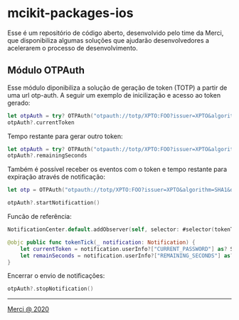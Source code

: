 # mcikit-packages-ios

Esse é um repositório de código aberto, desenvolvido pelo time da Merci, que disponibiliza algumas soluções que ajudarão desenvolvedores a acelerarem o processo de desenvolvimento.

## Módulo OTPAuth

Esse módulo diponibiliza a solução de geração de token (TOTP) a partir de uma url otp-auth. 
A seguir um exemplo de inicilização e acesso ao token gerado:

```swift
let otpAuth = try? OTPAuth("otpauth://totp/XPTO:FOO?issuer=XPTO&algorithm=SHA1&digits=6&period=30&secret=N4SYQORWRZ2TIML5")
otpAuth?.currentToken
```
Tempo restante para gerar outro token:

```swift
let otpAuth = try? OTPAuth("otpauth://totp/XPTO:FOO?issuer=XPTO&algorithm=SHA1&digits=6&period=30&secret=N4SYQORWRZ2TIML5")
otpAuth?.remainingSeconds
```

Também é possível receber os eventos com o token e tempo restante para expiração através de notificação:
```swift
let otp = OTPAuth("otpauth://totp/XPTO:FOO?issuer=XPTO&algorithm=SHA1&digits=6&period=30&secret=N4SYQORWRZ2TIML5")

otpAuth?.startNotificattion()
```

Funcão de referência:
```swift
NotificationCenter.default.addObserver(self, selector: #selector(tokenTick(_:)), name: Notification.Name.OTPAuthNotification.tokenTick, object: otpAuth)

@objc public func tokenTick(_ notification: Notification) {
    let currentToken = notification.userInfo?["CURRENT_PASSWORD"] as? String
    let remainSeconds = notification.userInfo?["REMAINING_SECONDS"] as? String
}
```

Encerrar o envio de notificações:
```swift
otpAuth?.stopNotification()
```

---
[Merci @ 2020](https://merci.com.br)
